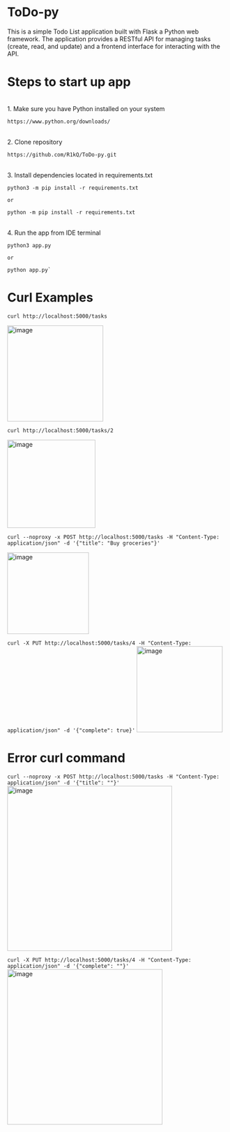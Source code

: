 # ToDo-py

This is a simple Todo List application built with Flask a Python web framework.
The application provides a RESTful API  for managing tasks (create, read, and update) and a frontend interface for interacting with the API.


# Steps to start up app
<br>
1. Make sure you have Python installed on your system

    https://www.python.org/downloads/
   
<br>
2. Clone repository

    https://github.com/R1kQ/ToDo-py.git

<br>
3. Install dependencies located in requirements.txt

    python3 -m pip install -r requirements.txt
    
    or

    python -m pip install -r requirements.txt


<br>
4. Run the app from IDE terminal

    python3 app.py
    
    or

    python app.py`


# Curl Examples

`curl http://localhost:5000/tasks`

<img width="220" alt="image" src="https://github.com/user-attachments/assets/6f458bf8-b76f-40de-8756-9d7bf655979b" />



`curl http://localhost:5000/tasks/2`

<img width="202" alt="image" src="https://github.com/user-attachments/assets/ba0a4c6a-22fb-42bc-aa2a-775a6b650eca" />



`curl --noproxy -x POST http://localhost:5000/tasks -H "Content-Type: application/json" -d '{"title": "Buy groceries"}'`

<img width="187" alt="image" src="https://github.com/user-attachments/assets/31781f3c-97ed-402d-b62e-037dd69f295e" />




`curl -X PUT http://localhost:5000/tasks/4 -H "Content-Type: application/json" -d '{"complete": true}'`
<img width="197" alt="image" src="https://github.com/user-attachments/assets/8ddd05de-76ae-44b4-a739-bd2351ea1a0d" />



# Error curl command
`curl --noproxy -x POST http://localhost:5000/tasks -H "Content-Type: application/json" -d '{"title": ""}'`
<img width="378" alt="image" src="https://github.com/user-attachments/assets/31036ea0-5e09-447f-900f-af1d08225bae" />

`curl -X PUT http://localhost:5000/tasks/4 -H "Content-Type: application/json" -d '{"complete": ""}'`
<img width="356" alt="image" src="https://github.com/user-attachments/assets/c98898a2-236c-402d-9a3c-40a0540efefc" />

